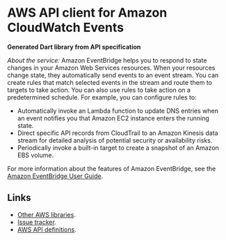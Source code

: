 # AWS API client for Amazon CloudWatch Events

**Generated Dart library from API specification**

*About the service:*
Amazon EventBridge helps you to respond to state changes in your Amazon Web
Services resources. When your resources change state, they automatically
send events to an event stream. You can create rules that match selected
events in the stream and route them to targets to take action. You can also
use rules to take action on a predetermined schedule. For example, you can
configure rules to:

<ul>
<li>
Automatically invoke an Lambda function to update DNS entries when an event
notifies you that Amazon EC2 instance enters the running state.
</li>
<li>
Direct specific API records from CloudTrail to an Amazon Kinesis data stream
for detailed analysis of potential security or availability risks.
</li>
<li>
Periodically invoke a built-in target to create a snapshot of an Amazon EBS
volume.
</li>
</ul>
For more information about the features of Amazon EventBridge, see the <a
href="https://docs.aws.amazon.com/eventbridge/latest/userguide">Amazon
EventBridge User Guide</a>.

## Links

- [Other AWS libraries](https://github.com/agilord/aws_client/tree/master/generated).
- [Issue tracker](https://github.com/agilord/aws_client/issues).
- [AWS API definitions](https://github.com/aws/aws-sdk-js/tree/master/apis).
